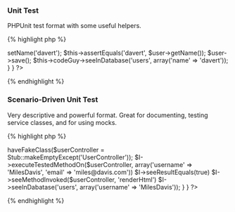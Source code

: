 ### Unit Test

PHPUnit test format with some useful helpers. 

{% highlight php %}
<?php
class UserTest extends \Codeception\TestCase\Test
{
    public function testUserSave() {
        $user = Stub::make('User');
        $user->setName('davert');
        $this->assertEquals('davert', $user->getName());
        $user->save();
        $this->codeGuy->seeInDatabase('users', array('name' => 'davert'));
    }
}
?>
{% endhighlight %}

### Scenario-Driven Unit Test

Very descriptive and powerful format. Great for documenting, testing service classes, and for using mocks. 

{% highlight php %}
<?php
class UserControllerCest {
    public $class = 'UserController';

    public function createAction(CodeGuy $I)
    {
        $I->haveFakeClass($userController = Stub::makeEmptyExcept('UserController'));
        $I->executeTestedMethodOn($userController, array('username' => 'MilesDavis', 'email' => 'miles@davis.com'))
        $I->seeResultEquals(true)
        $I->seeMethodInvoked($userController, 'renderHtml')
        $I->seeInDabatase('users', array('username' => 'MilesDavis'));
    }
}
?>
{% endhighlight %}
